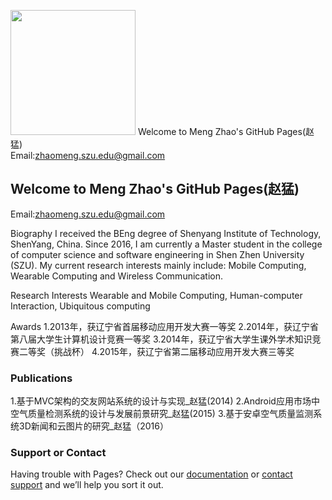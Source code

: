 


<img width="200" height="200" src="https://MengZhao2017.github.io/zm.jpg"/>  Welcome to Meng Zhao's GitHub Pages(赵猛)<Br/>Email:zhaomeng.szu.edu@gmail.com

## Welcome to Meng Zhao's GitHub Pages(赵猛)

Email:zhaomeng.szu.edu@gmail.com


Biography
I received the BEng degree of Shenyang Institute of Technology, ShenYang, China. Since 2016, I am currently a Master student in the college of computer science and software engineering in Shen Zhen University (SZU). My current research interests mainly include: Mobile Computing, Wearable Computing and Wireless Communication. 


Research Interests
Wearable and Mobile Computing, Human-computer Interaction, Ubiquitous computing

Awards
1.2013年，获辽宁省首届移动应用开发大赛一等奖
2.2014年，获辽宁省第八届大学生计算机设计竞赛一等奖
3.2014年，获辽宁省大学生课外学术知识竞赛二等奖（挑战杯）
4.2015年，获辽宁省第二届移动应用开发大赛三等奖

### Publications
1.基于MVC架构的交友网站系统的设计与实现_赵猛(2014)
2.Android应用市场中空气质量检测系统的设计与发展前景研究_赵猛(2015)
3.基于安卓空气质量监测系统3D新闻和云图片的研究_赵猛（2016）




### Support or Contact

Having trouble with Pages? Check out our [documentation](https://help.github.com/categories/github-pages-basics/) or [contact support](https://github.com/contact) and we’ll help you sort it out.
